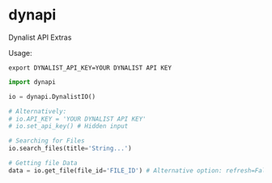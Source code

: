 # dynapi
Dynalist API Extras

Usage:

`export DYNALIST_API_KEY=YOUR DYNALIST API KEY`

```python
import dynapi

io = dynapi.DynalistIO()

# Alternatively:
# io.API_KEY = 'YOUR DYNALIST API KEY'
# io.set_api_key() # Hidden input

# Searching for Files
io.search_files(title='String...')

# Getting file Data
data = io.get_file(file_id='FILE_ID') # Alternative option: refresh=False
```
